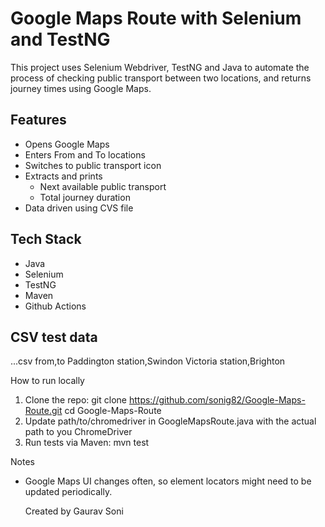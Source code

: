 # Google Maps Route with Selenium and TestNG
This project uses Selenium Webdriver, TestNG and Java to automate the process of checking public transport between two locations, and returns journey times using Google Maps.
## Features
- Opens Google Maps
- Enters From and To locations
- Switches to public transport icon
- Extracts and prints
    - Next available public transport
    - Total journey duration
 - Data driven using CVS file

## Tech Stack
- Java
- Selenium
- TestNG
- Maven
- Github Actions

## CSV test data
...csv
from,to
Paddington station,Swindon
Victoria station,Brighton

How to run locally
1. Clone the repo:
   git clone https://github.com/sonig82/Google-Maps-Route.git
   cd Google-Maps-Route
2. Update path/to/chromedriver in GoogleMapsRoute.java with the actual path to you ChromeDriver
3. Run tests via Maven:
     mvn test

Notes
- Google Maps UI changes often, so element locators might need to be updated periodically.

  Created by Gaurav Soni
